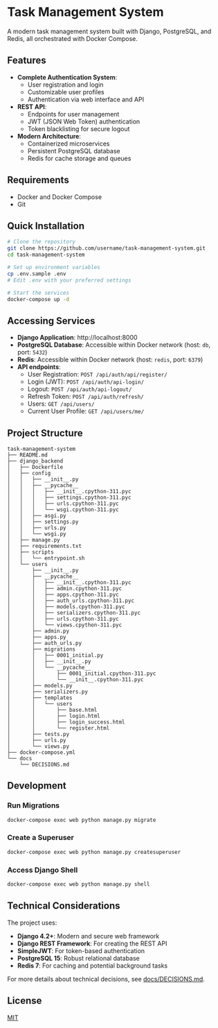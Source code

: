 # Task Management System

A modern task management system built with Django, PostgreSQL, and Redis, all orchestrated with Docker Compose.

## Features

- **Complete Authentication System**:
  - User registration and login
  - Customizable user profiles
  - Authentication via web interface and API
- **REST API**:
  - Endpoints for user management
  - JWT (JSON Web Token) authentication
  - Token blacklisting for secure logout
- **Modern Architecture**:
  - Containerized microservices
  - Persistent PostgreSQL database
  - Redis for cache storage and queues

## Requirements

- Docker and Docker Compose
- Git

## Quick Installation

```bash
# Clone the repository
git clone https://github.com/username/task-management-system.git
cd task-management-system

# Set up environment variables
cp .env.sample .env
# Edit .env with your preferred settings

# Start the services
docker-compose up -d
```

## Accessing Services

- **Django Application**: http://localhost:8000
- **PostgreSQL Database**: Accessible within Docker network (host: `db`, port: `5432`)
- **Redis**: Accessible within Docker network (host: `redis`, port: `6379`)
- **API endpoints**:
  - User Registration: `POST /api/auth/api/register/`
  - Login (JWT): `POST /api/auth/api-login/`
  - Logout: `POST /api/auth/api-logout/`
  - Refresh Token: `POST /api/auth/refresh/`
  - Users: `GET /api/users/`
  - Current User Profile: `GET /api/users/me/`

## Project Structure

```
task-management-system
├── README.md
├── django_backend
│   ├── Dockerfile
│   ├── config
│   │   ├── __init__.py
│   │   ├── __pycache__
│   │   │   ├── __init__.cpython-311.pyc
│   │   │   ├── settings.cpython-311.pyc
│   │   │   ├── urls.cpython-311.pyc
│   │   │   └── wsgi.cpython-311.pyc
│   │   ├── asgi.py
│   │   ├── settings.py
│   │   ├── urls.py
│   │   └── wsgi.py
│   ├── manage.py
│   ├── requirements.txt
│   ├── scripts
│   │   └── entrypoint.sh
│   └── users
│       ├── __init__.py
│       ├── __pycache__
│       │   ├── __init__.cpython-311.pyc
│       │   ├── admin.cpython-311.pyc
│       │   ├── apps.cpython-311.pyc
│       │   ├── auth_urls.cpython-311.pyc
│       │   ├── models.cpython-311.pyc
│       │   ├── serializers.cpython-311.pyc
│       │   ├── urls.cpython-311.pyc
│       │   └── views.cpython-311.pyc
│       ├── admin.py
│       ├── apps.py
│       ├── auth_urls.py
│       ├── migrations
│       │   ├── 0001_initial.py
│       │   ├── __init__.py
│       │   └── __pycache__
│       │       ├── 0001_initial.cpython-311.pyc
│       │       └── __init__.cpython-311.pyc
│       ├── models.py
│       ├── serializers.py
│       ├── templates
│       │   └── users
│       │       ├── base.html
│       │       ├── login.html
│       │       ├── login_success.html
│       │       └── register.html
│       ├── tests.py
│       ├── urls.py
│       └── views.py
├── docker-compose.yml
└── docs
    └── DECISIONS.md
```

## Development

### Run Migrations

```bash
docker-compose exec web python manage.py migrate
```

### Create a Superuser

```bash
docker-compose exec web python manage.py createsuperuser
```

### Access Django Shell

```bash
docker-compose exec web python manage.py shell
```

## Technical Considerations

The project uses:

- **Django 4.2+**: Modern and secure web framework
- **Django REST Framework**: For creating the REST API
- **SimpleJWT**: For token-based authentication
- **PostgreSQL 15**: Robust relational database
- **Redis 7**: For caching and potential background tasks

For more details about technical decisions, see [docs/DECISIONS.md](docs/DECISIONS.md).

## License

[MIT](LICENSE)